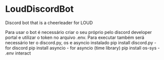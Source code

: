 # LoudDiscordBot
 Discord bot that is a cheerleader for LOUD

Para usar o bot é necessário criar o seu próprio pelo discord developer portal e utilizar o token no arquivo
.env. Para executar também será necessário ter o discord.py, os e asyncio instalado
pip install discord.py - for discord
pip install asyncio - for asyncio (time library)
pip install os-sys - .env interact



